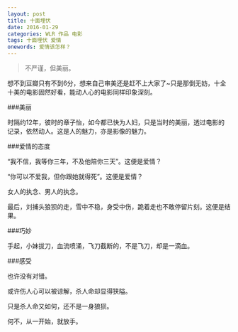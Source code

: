 ```yaml
---
layout: post
title: 十面埋伏
date: 2016-01-29
categories: WLR 作品 电影
tags: 十面埋伏 爱情
onewords: 爱情该怎样？
---
```

> 不严谨，但美丽。

想不到豆瓣只有不到6分，想来自己审美还是赶不上大家了~只是那倒无妨，十全十美的电影固然好看，能动人心的电影同样印象深刻。

###美丽

时隔约12年，彼时的章子怡，如今都已快为人妇，只是当时的美丽，透过电影的记录，依然动人。这是人的魅力，亦是影像的魅力。

###爱情的态度

“我不信，我等你三年，不及他陪你三天”。这便是爱情？

“你可以不爱我，但你跟她就得死”。这便是爱情？

女人的执念、男人的执念。

最后，刘捕头狼狈的走，雪中不稳，身受中伤，跪着走也不敢停留片刻。这便是结果。

###巧妙

手起，小妹拔刀，血流喷涌，飞刀截断的，不是飞刀，却是一滴血。


###感受

也许没有对错。

或许伤人心可以被谅解，杀人命却显得狭隘。

只是杀人命又如何，还不是一身狼狈。

何不，从一开始，就放手。